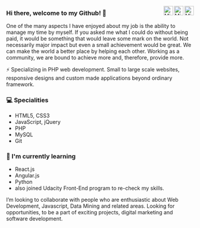 <a href="https://www.instagram.com/karliukena/" target="_blank" rel="nofollow"><img align="right" alt="Mindauga's Karla Instagram" width="25px" src="https://cdn.jsdelivr.net/npm/simple-icons@v3/icons/instagram.svg" /></a><a href="mailto:mindaugaskarla@gmail.com" target="_blank" rel="nofollow"><img align="right" alt="Mindaugas's Karla email" width="25px" src="https://cdn.jsdelivr.net/npm/simple-icons@3.12.4/icons/gmail.svg" /></a><a href="https://www.linkedin.com/in/mindaugas-karla/" target="_blank" rel="nofollow"><img align="right" alt="Mindauga's Karla Linkdein" width="25px" src="https://cdn.jsdelivr.net/npm/simple-icons@v3/icons/linkedin.svg" /></a>




### Hi there, welcome to my Github! 👋

One of the many aspects I have enjoyed about my job is the ability to manage my time by myself. If you asked me what I could do without being paid, it would be something that would leave some mark on the world. Not necessarily major impact but even a small achievement would be great. We can make the world a better place by helping each other. Working as a community, we are bound to achieve more and, therefore, provide more.

⚡ Specializing in PHP web development.
Small to large scale websites, responsive designs and custom made applications beyond ordinary framework.

### 💻 Specialities 
- HTML5, CSS3
- JavaScript, jQuery
- PHP
- MySQL
- Git


### 🌱 I'm currently learning
- React.js
- Angular.js
- Python
- also joined Udacity Front-End program to re-check my skills.

I’m looking to collaborate with people who are enthusiastic about Web Development, Javascript, Data Mining and related areas. 
Looking for opportunities, to be a part of exciting projects, digital marketing and software development.



<!--
**mindaugas-karla/mindaugas-karla** is a ✨ _special_ ✨ repository because its `README.md` (this file) appears on your GitHub profile.

React.js, Angular.js.


🌱 I’m currently learning Web Development frameworks like React.js, Node.js and then completing the MERN stack.

- 📫 How to reach me: ...


Here are some ideas to get you started:

- 🔭 I’m currently working on ...
- 🌱 I’m currently learning ...
- 👯 I’m looking to collaborate on ...
- 🤔 I’m looking for help with ...
- 💬 Ask me about ...
- 📫 How to reach me: ...
- 😄 Pronouns: ...
- ⚡ Fun fact: ...
-->
